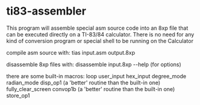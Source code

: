 # ti83-assembler

This program will assemble special asm source code into an 8xp file that can be executed directly on a TI-83/84 calculator.
There is no need for any kind of conversion program or special shell to be running on the Calculator

compile asm source with:
tias input.asm output.8xp

disassemble 8xp files with:
disassemble input.8xp --help (for options)

there are some built-in macros:
loop
user_input
hex_input
degree_mode
radian_mode
disp_op1 (a 'better' routine than the built-in one)
fully_clear_screen
convop1b (a 'better' routine than the built-in one)
store_op1
